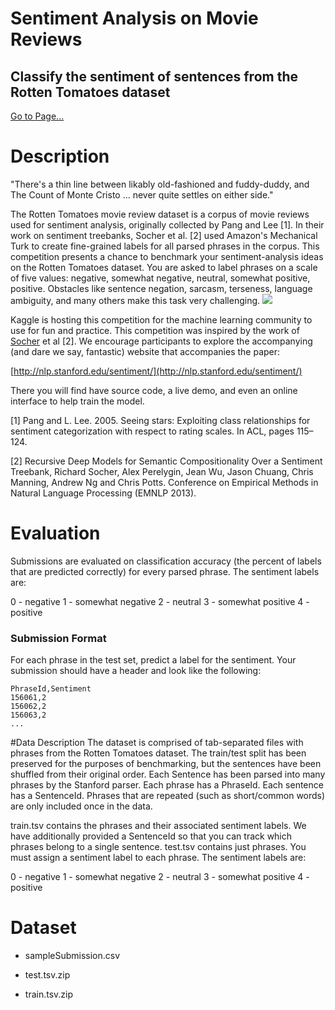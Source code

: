# Sentiment Analysis on Movie Reviews 
## Classify the sentiment of sentences from the Rotten Tomatoes dataset
[Go to Page...](https://www.kaggle.com/c/sentiment-analysis-on-movie-reviews/overview)

# Description
"There's a thin line between likably old-fashioned and fuddy-duddy, and The Count of Monte Cristo ... never quite settles on either side."

The Rotten Tomatoes movie review dataset is a corpus of movie reviews used for sentiment analysis, originally collected by Pang and Lee [1]. In their work on sentiment treebanks, Socher et al. [2] used Amazon's Mechanical Turk to create fine-grained labels for all parsed phrases in the corpus. This competition presents a chance to benchmark your sentiment-analysis ideas on the Rotten Tomatoes dataset. You are asked to label phrases on a scale of five values: negative, somewhat negative, neutral, somewhat positive, positive. Obstacles like sentence negation, sarcasm, terseness, language ambiguity, and many others make this task very challenging.
![](https://storage.googleapis.com/kaggle-competitions/kaggle/3810/media/treebank.png)

Kaggle is hosting this competition for the machine learning community to use for fun and practice. This competition was inspired by the work of [Socher](http://www.socher.org/) et al [2]. We encourage participants to explore the accompanying (and dare we say, fantastic) website that accompanies the paper:

[http://nlp.stanford.edu/sentiment/](http://nlp.stanford.edu/sentiment/)

There you will find have source code, a live demo, and even an online interface to help train the model.

[1] Pang and L. Lee. 2005. Seeing stars: Exploiting class relationships for sentiment categorization with respect to rating scales. In ACL, pages 115–124.

[2] Recursive Deep Models for Semantic Compositionality Over a Sentiment Treebank, Richard Socher, Alex Perelygin, Jean Wu, Jason Chuang, Chris Manning, Andrew Ng and Chris Potts. Conference on Empirical Methods in Natural Language Processing (EMNLP 2013).

# Evaluation
Submissions are evaluated on classification accuracy (the percent of labels that are predicted correctly) for every parsed phrase. The sentiment labels are:

0 - negative
1 - somewhat negative
2 - neutral
3 - somewhat positive
4 - positive

### Submission Format
For each phrase in the test set, predict a label for the sentiment. Your submission should have a header and look like the following:
```
PhraseId,Sentiment
156061,2
156062,2
156063,2
...
```

#Data Description
The dataset is comprised of tab-separated files with phrases from the Rotten Tomatoes dataset. The train/test split has been preserved for the purposes of benchmarking, but the sentences have been shuffled from their original order. Each Sentence has been parsed into many phrases by the Stanford parser. Each phrase has a PhraseId. Each sentence has a SentenceId. Phrases that are repeated (such as short/common words) are only included once in the data.

train.tsv contains the phrases and their associated sentiment labels. We have additionally provided a SentenceId so that you can track which phrases belong to a single sentence.
test.tsv contains just phrases. You must assign a sentiment label to each phrase.
The sentiment labels are:

0 - negative
1 - somewhat negative
2 - neutral
3 - somewhat positive
4 - positive

# Dataset

- sampleSubmission.csv

- test.tsv.zip

- train.tsv.zip